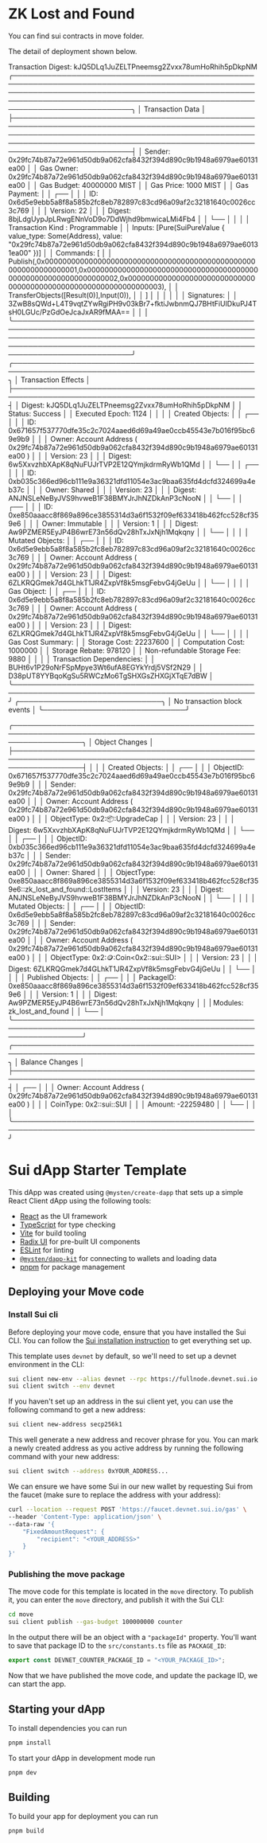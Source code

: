 
# ZK Lost and Found 

You can find sui contracts in move folder.

The detail of deployment shown below.


Transaction Digest: kJQ5DLq1JuZELTPneemsg2Zvxx78umHoRhih5pDkpNM
╭────────────────────────────────────────────────────────────────────────────────────────────────────────────────────────────────────────────────────────────────────────────────────────────────────────────────────────────────╮
│ Transaction Data                                                                                                                                                                                                               │
├────────────────────────────────────────────────────────────────────────────────────────────────────────────────────────────────────────────────────────────────────────────────────────────────────────────────────────────────┤
│ Sender: 0x29fc74b87a72e961d50db9a062cfa8432f394d890c9b1948a6979ae60131ea00                                                                                                                                                     │
│ Gas Owner: 0x29fc74b87a72e961d50db9a062cfa8432f394d890c9b1948a6979ae60131ea00                                                                                                                                                  │
│ Gas Budget: 40000000 MIST                                                                                                                                                                                                      │
│ Gas Price: 1000 MIST                                                                                                                                                                                                           │
│ Gas Payment:                                                                                                                                                                                                                   │
│  ┌──                                                                                                                                                                                                                           │
│  │ ID: 0x6d5e9ebb5a8f8a585b2fc8eb782897c83cd96a09af2c32181640c0026cc3c769                                                                                                                                                      │
│  │ Version: 22                                                                                                                                                                                                                 │
│  │ Digest: 8bjLdgUypJpLRwgENnVoD9o7DdWjhd9bmwicaLMi4Fb4                                                                                                                                                                        │
│  └──                                                                                                                                                                                                                           │
│                                                                                                                                                                                                                                │
│ Transaction Kind : Programmable                                                                                                                                                                                                │
│ Inputs: [Pure(SuiPureValue { value_type: Some(Address), value: "0x29fc74b87a72e961d50db9a062cfa8432f394d890c9b1948a6979ae60131ea00" })]                                                                                        │
│ Commands: [                                                                                                                                                                                                                    │
│   Publish(<modules>,0x0000000000000000000000000000000000000000000000000000000000000001,0x0000000000000000000000000000000000000000000000000000000000000002,0x0000000000000000000000000000000000000000000000000000000000000003), │
│   TransferObjects([Result(0)],Input(0)),                                                                                                                                                                                       │
│ ]                                                                                                                                                                                                                              │
│                                                                                                                                                                                                                                │
│                                                                                                                                                                                                                                │
│ Signatures:                                                                                                                                                                                                                    │
│    3ZwB8sQWd+L4T9vqtZYwRgiPH9v03kBr7+fktiJwbnmQJ7BHtFiUIDkuPJ4TsH0LGUc/PzGdOeJcaJxAR9fMAA==                                                                                                                                    │
│                                                                                                                                                                                                                                │
╰────────────────────────────────────────────────────────────────────────────────────────────────────────────────────────────────────────────────────────────────────────────────────────────────────────────────────────────────╯
╭───────────────────────────────────────────────────────────────────────────────────────────────────╮
│ Transaction Effects                                                                               │
├───────────────────────────────────────────────────────────────────────────────────────────────────┤
│ Digest: kJQ5DLq1JuZELTPneemsg2Zvxx78umHoRhih5pDkpNM                                               │
│ Status: Success                                                                                   │
│ Executed Epoch: 1124                                                                              │
│                                                                                                   │
│ Created Objects:                                                                                  │
│  ┌──                                                                                              │
│  │ ID: 0x671657f537770dfe35c2c7024aaed6d69a49ae0ccb45543e7b016f95bc69e9b9                         │
│  │ Owner: Account Address ( 0x29fc74b87a72e961d50db9a062cfa8432f394d890c9b1948a6979ae60131ea00 )  │
│  │ Version: 23                                                                                    │
│  │ Digest: 6w5XxvzhbXApK8qNuFUJrTVP2E12QYmjkdrmRyWb1QMd                                           │
│  └──                                                                                              │
│  ┌──                                                                                              │
│  │ ID: 0xb035c366ed96cb111e9a36321dfd11054e3ac9baa635fd4dcfd324699a4eb37c                         │
│  │ Owner: Shared                                                                                  │
│  │ Version: 23                                                                                    │
│  │ Digest: ANJNSLeNeByJVS9hvweB1F38BMYJrJhNZDkAnP3cNooN                                           │
│  └──                                                                                              │
│  ┌──                                                                                              │
│  │ ID: 0xe850aaacc8f869a896ce3855314d3a6f1532f09ef633418b462fcc528cf359e6                         │
│  │ Owner: Immutable                                                                               │
│  │ Version: 1                                                                                     │
│  │ Digest: Aw9PZMER5EyJP4B6wrE73n56dQv28hTxJxNjh1Mqkqny                                           │
│  └──                                                                                              │
│                                                                                                   │
│ Mutated Objects:                                                                                  │
│  ┌──                                                                                              │
│  │ ID: 0x6d5e9ebb5a8f8a585b2fc8eb782897c83cd96a09af2c32181640c0026cc3c769                         │
│  │ Owner: Account Address ( 0x29fc74b87a72e961d50db9a062cfa8432f394d890c9b1948a6979ae60131ea00 )  │
│  │ Version: 23                                                                                    │
│  │ Digest: 6ZLKRQGmek7d4GLhkT1JR4ZxpVf8k5msgFebvG4jGeUu                                           │
│  └──                                                                                              │
│                                                                                                   │
│ Gas Object:                                                                                       │
│  ┌──                                                                                              │
│  │ ID: 0x6d5e9ebb5a8f8a585b2fc8eb782897c83cd96a09af2c32181640c0026cc3c769                         │
│  │ Owner: Account Address ( 0x29fc74b87a72e961d50db9a062cfa8432f394d890c9b1948a6979ae60131ea00 )  │
│  │ Version: 23                                                                                    │
│  │ Digest: 6ZLKRQGmek7d4GLhkT1JR4ZxpVf8k5msgFebvG4jGeUu                                           │
│  └──                                                                                              │
│                                                                                                   │
│ Gas Cost Summary:                                                                                 │
│    Storage Cost: 22237600                                                                         │
│    Computation Cost: 1000000                                                                      │
│    Storage Rebate: 978120                                                                         │
│    Non-refundable Storage Fee: 9880                                                               │
│                                                                                                   │
│ Transaction Dependencies:                                                                         │
│    BUHt6v1P29oNrFSpMpye3Wt6ufA8EGYkYrdj5VSf2N29                                                   │
│    D38pUT8YYBqoKgSu5RWCzMo6TgSHXGsZHXGjXTqE7dBW                                                   │
╰───────────────────────────────────────────────────────────────────────────────────────────────────╯
╭─────────────────────────────╮
│ No transaction block events │
╰─────────────────────────────╯

╭──────────────────────────────────────────────────────────────────────────────────────────────────────────────────╮
│ Object Changes                                                                                                   │
├──────────────────────────────────────────────────────────────────────────────────────────────────────────────────┤
│                                                                                                                  │
│ Created Objects:                                                                                                 │
│  ┌──                                                                                                             │
│  │ ObjectID: 0x671657f537770dfe35c2c7024aaed6d69a49ae0ccb45543e7b016f95bc69e9b9                                  │
│  │ Sender: 0x29fc74b87a72e961d50db9a062cfa8432f394d890c9b1948a6979ae60131ea00                                    │
│  │ Owner: Account Address ( 0x29fc74b87a72e961d50db9a062cfa8432f394d890c9b1948a6979ae60131ea00 )                 │
│  │ ObjectType: 0x2::package::UpgradeCap                                                                          │
│  │ Version: 23                                                                                                   │
│  │ Digest: 6w5XxvzhbXApK8qNuFUJrTVP2E12QYmjkdrmRyWb1QMd                                                          │
│  └──                                                                                                             │
│  ┌──                                                                                                             │
│  │ ObjectID: 0xb035c366ed96cb111e9a36321dfd11054e3ac9baa635fd4dcfd324699a4eb37c                                  │
│  │ Sender: 0x29fc74b87a72e961d50db9a062cfa8432f394d890c9b1948a6979ae60131ea00                                    │
│  │ Owner: Shared                                                                                                 │
│  │ ObjectType: 0xe850aaacc8f869a896ce3855314d3a6f1532f09ef633418b462fcc528cf359e6::zk_lost_and_found::LostItems  │
│  │ Version: 23                                                                                                   │
│  │ Digest: ANJNSLeNeByJVS9hvweB1F38BMYJrJhNZDkAnP3cNooN                                                          │
│  └──                                                                                                             │
│                                                                                                                  │
│ Mutated Objects:                                                                                                 │
│  ┌──                                                                                                             │
│  │ ObjectID: 0x6d5e9ebb5a8f8a585b2fc8eb782897c83cd96a09af2c32181640c0026cc3c769                                  │
│  │ Sender: 0x29fc74b87a72e961d50db9a062cfa8432f394d890c9b1948a6979ae60131ea00                                    │
│  │ Owner: Account Address ( 0x29fc74b87a72e961d50db9a062cfa8432f394d890c9b1948a6979ae60131ea00 )                 │
│  │ ObjectType: 0x2::coin::Coin<0x2::sui::SUI>                                                                    │
│  │ Version: 23                                                                                                   │
│  │ Digest: 6ZLKRQGmek7d4GLhkT1JR4ZxpVf8k5msgFebvG4jGeUu                                                          │
│  └──                                                                                                             │
│                                                                                                                  │
│ Published Objects:                                                                                               │
│  ┌──                                                                                                             │
│  │ PackageID: 0xe850aaacc8f869a896ce3855314d3a6f1532f09ef633418b462fcc528cf359e6                                 │
│  │ Version: 1                                                                                                    │
│  │ Digest: Aw9PZMER5EyJP4B6wrE73n56dQv28hTxJxNjh1Mqkqny                                                          │
│  | Modules: zk_lost_and_found                                                                                    │
│  └──                                                                                                             │
╰──────────────────────────────────────────────────────────────────────────────────────────────────────────────────╯
╭───────────────────────────────────────────────────────────────────────────────────────────────────╮
│ Balance Changes                                                                                   │
├───────────────────────────────────────────────────────────────────────────────────────────────────┤
│  ┌──                                                                                              │
│  │ Owner: Account Address ( 0x29fc74b87a72e961d50db9a062cfa8432f394d890c9b1948a6979ae60131ea00 )  │
│  │ CoinType: 0x2::sui::SUI                                                                        │
│  │ Amount: -22259480                                                                              │
│  └──                                                                                              │
│                                                                                                   │
╰───────────────────────────────────────────────────────────────────────────────────────────────────╯



# Sui dApp Starter Template

This dApp was created using `@mysten/create-dapp` that sets up a simple React
Client dApp using the following tools:

- [React](https://react.dev/) as the UI framework
- [TypeScript](https://www.typescriptlang.org/) for type checking
- [Vite](https://vitejs.dev/) for build tooling
- [Radix UI](https://www.radix-ui.com/) for pre-built UI components
- [ESLint](https://eslint.org/) for linting
- [`@mysten/dapp-kit`](https://sdk.mystenlabs.com/dapp-kit) for connecting to
  wallets and loading data
- [pnpm](https://pnpm.io/) for package management

## Deploying your Move code

### Install Sui cli

Before deploying your move code, ensure that you have installed the Sui CLI. You
can follow the [Sui installation instruction](https://docs.sui.io/build/install)
to get everything set up.

This template uses `devnet` by default, so we'll need to set up a devnet
environment in the CLI:

```bash
sui client new-env --alias devnet --rpc https://fullnode.devnet.sui.io:443
sui client switch --env devnet
```

If you haven't set up an address in the sui client yet, you can use the
following command to get a new address:

```bash
sui client new-address secp256k1
```

This well generate a new address and recover phrase for you. You can mark a
newly created address as you active address by running the following command
with your new address:

```bash
sui client switch --address 0xYOUR_ADDRESS...
```

We can ensure we have some Sui in our new wallet by requesting Sui from the
faucet (make sure to replace the address with your address):

```bash
curl --location --request POST 'https://faucet.devnet.sui.io/gas' \
--header 'Content-Type: application/json' \
--data-raw '{
    "FixedAmountRequest": {
        "recipient": "<YOUR_ADDRESS>"
    }
}'
```

### Publishing the move package

The move code for this template is located in the `move` directory. To publish
it, you can enter the `move` directory, and publish it with the Sui CLI:

```bash
cd move
sui client publish --gas-budget 100000000 counter
```

In the output there will be an object with a `"packageId"` property. You'll want
to save that package ID to the `src/constants.ts` file as `PACKAGE_ID`:

```ts
export const DEVNET_COUNTER_PACKAGE_ID = "<YOUR_PACKAGE_ID>";
```

Now that we have published the move code, and update the package ID, we can
start the app.

## Starting your dApp

To install dependencies you can run

```bash
pnpm install
```

To start your dApp in development mode run

```bash
pnpm dev
```

## Building

To build your app for deployment you can run

```bash
pnpm build
```
